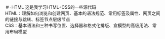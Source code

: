 ＃-HTML
这是我学习HTML+CSS的一些源代码<br>
HTML：理解如何浏览和创建网页、基本的语法规范、常用标签及属性、网页之间的链接与跳转、标签节点层级节点<br>
CSS：基本语法和三种书写位置、选择器和格式化排版、盒模型的高级用法、常用布局模型
